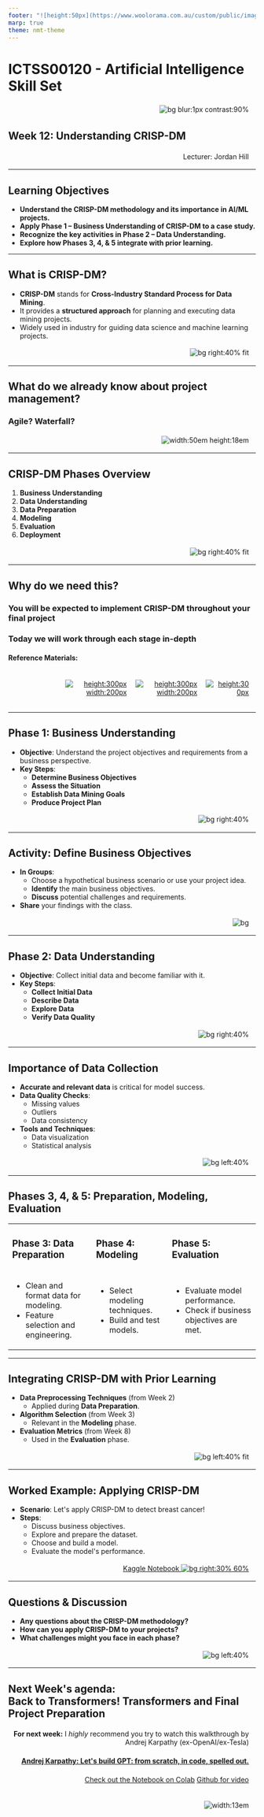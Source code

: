 ```yaml
---
footer: "![height:50px](https://www.woolorama.com.au/custom/public/images/north-metro-tafe-logo.jpg)"
marp: true
theme: nmt-theme
---
```


<!-- _class: lead -->
# ICTSS00120 - Artificial Intelligence Skill Set
![bg blur:1px contrast:90%](https://images-wixmp-ed30a86b8c4ca887773594c2.wixmp.com/f/afa6e72c-8df3-4d8a-aba0-d3d8c0404e28/dgeejdo-2636687f-dce2-4182-9061-f44831261ec0.jpg/v1/fill/w_922,h_866,q_70,strp/ai_gaze_by_roguedawg777_dgeejdo-pre.jpg?token=eyJ0eXAiOiJKV1QiLCJhbGciOiJIUzI1NiJ9.eyJzdWIiOiJ1cm46YXBwOjdlMGQxODg5ODIyNjQzNzNhNWYwZDQxNWVhMGQyNmUwIiwiaXNzIjoidXJuOmFwcDo3ZTBkMTg4OTgyMjY0MzczYTVmMGQ0MTVlYTBkMjZlMCIsIm9iaiI6W1t7ImhlaWdodCI6Ijw9OTYyIiwicGF0aCI6IlwvZlwvYWZhNmU3MmMtOGRmMy00ZDhhLWFiYTAtZDNkOGMwNDA0ZTI4XC9kZ2VlamRvLTI2MzY2ODdmLWRjZTItNDE4Mi05MDYxLWY0NDgzMTI2MWVjMC5qcGciLCJ3aWR0aCI6Ijw9MTAyNCJ9XV0sImF1ZCI6WyJ1cm46c2VydmljZTppbWFnZS5vcGVyYXRpb25zIl19.RSVY32rSmLLuV0Vdf0MN9WCvGH6IeAqAkeZPsUrWwqk)

## Week 12: Understanding CRISP-DM

Lecturer: Jordan Hill

<style scoped>
p {
  padding:0.25em;
  padding-right:1em;
  text-align: right;
}
</style>

---


## Learning Objectives

- **Understand the CRISP-DM methodology and its importance in AI/ML projects.**
- **Apply Phase 1 – Business Understanding of CRISP-DM to a case study.**
- **Recognize the key activities in Phase 2 – Data Understanding.**
- **Explore how Phases 3, 4, & 5 integrate with prior learning.**

---

## What is CRISP-DM?

- **CRISP-DM** stands for **Cross-Industry Standard Process for Data Mining**.
- It provides a **structured approach** for planning and executing data mining projects.
- Widely used in industry for guiding data science and machine learning projects.

![bg right:40% fit](https://www.ibm.com/docs/en/SS3RA7_sub/modeler_crispdm_ddita/clementine/images/crisp_process.jpg)

---

## What do we already know about project management?

### Agile? Waterfall?

![width:50em height:18em](https://external-content.duckduckgo.com/iu/?u=https%3A%2F%2Fwww.crosscountry-consulting.com%2Fwp-content%2Fuploads%2F2022%2F12%2FAdobeStock_393555482-scaled.jpeg&f=1&nofb=1&ipt=a1de54011726add9c207911514503170d41f693e41005af76be7e32228f2eaa8&ipo=images)


---

## CRISP-DM Phases Overview

1. **Business Understanding**
2. **Data Understanding**
3. **Data Preparation**
4. **Modeling**
5. **Evaluation**
6. **Deployment**

![bg right:40% fit](https://upload.wikimedia.org/wikipedia/commons/thumb/b/b9/CRISP-DM_Process_Diagram.png/639px-CRISP-DM_Process_Diagram.png)

---
## Why do we need this?

### You will be expected to implement CRISP-DM throughout your final project

### Today we will work through each stage in-depth

#### **Reference Materials:**
<div style="display: flex; justify-content:space-around; margin-left:8em">

[![height:300px width:200px](https://learning.oreilly.com/covers/urn:orm:book:9781492047537/400w/)](https://www.oreilly.com/library/view/machine-learning-pocket/9781492047537/ch02.html)

[![height:300px width:200px](https://learning.oreilly.com/covers/urn:orm:book:9781787124462/400w/)](https://learning.oreilly.com/library/view/r-data-mining/9781787124462/05ec6eb6-bd0b-4180-ac01-21f83d8afcc7.xhtml)

[![height:300px](https://www.datascience-pm.com/wp-content/uploads/2024/01/CRISP-DM-thumb-300x300.png)](https://www.datascience-pm.com/crisp-dm-2/)

</div>

---

## Phase 1: Business Understanding

- **Objective**: Understand the project objectives and requirements from a business perspective.
- **Key Steps**:
  - **Determine Business Objectives**
  - **Assess the Situation**
  - **Establish Data Mining Goals**
  - **Produce Project Plan**

![bg right:40%](https://dm0qx8t0i9gc9.cloudfront.net/thumbnails/image/rDtN98Qoishumwih/a-business-man-that-looks-worried-about-questions-floating-around-in-his-head_SKqWJuv0Bj_thumb.jpg)

---


## Activity: Define Business Objectives

- **In Groups**:
  - Choose a hypothetical business scenario or use your project idea.
  - **Identify** the main business objectives.
  - **Discuss** potential challenges and requirements.
- **Share** your findings with the class.

![bg](https://t3.ftcdn.net/jpg/00/72/98/56/360_F_72985661_LU1Xk0YQiPBwOuesuuJgwTn0NPlwP8ob.jpg)

---

## Phase 2: Data Understanding

- **Objective**: Collect initial data and become familiar with it.
- **Key Steps**:
  - **Collect Initial Data**
  - **Describe Data**
  - **Explore Data**
  - **Verify Data Quality**

![bg right:40%](https://cdn.chimpify.net/5f896ecda8587281208b456f/2021/05/mmt-SoM-datenSindDasNeueWasser-1200x627-blog-1.png)

---

## Importance of Data Collection

- **Accurate and relevant data** is critical for model success.
- **Data Quality Checks**:
  - Missing values
  - Outliers
  - Data consistency
- **Tools and Techniques**:
  - Data visualization
  - Statistical analysis

![bg left:40%](https://www.gozonewifi.com/wp-content/uploads/data-collection-for-marketing.jpg)

---

## Phases 3, 4, & 5: Preparation, Modeling, Evaluation

<table>

<tr>

<td>

### Phase 3: Data Preparation
<td>

### Phase 4: Modeling

<td>

### Phase 5: Evaluation

</tr>

<tr>
<td>

- Clean and format data for modeling.
- Feature selection and engineering.

<td>

- Select modeling techniques.
- Build and test models.

<td>

- Evaluate model performance.
- Check if business objectives are met.

</table>


---

## Integrating CRISP-DM with Prior Learning

- **Data Preprocessing Techniques** (from Week 2)
  - Applied during **Data Preparation**.
- **Algorithm Selection** (from Week 3)
  - Relevant in the **Modeling** phase.
- **Evaluation Metrics** (from Week 8)
  - Used in the **Evaluation** phase.

![bg left:40% fit](https://i1.sndcdn.com/artworks-I9z2c6gx6G5zu2Z6-JD6l1A-t500x500.jpg)

---

## Worked Example: Applying CRISP-DM

- **Scenario**: Let's apply CRISP-DM to detect breast cancer!
- **Steps**:
  - Discuss business objectives.
  - Explore and prepare the dataset.
  - Choose and build a model.
  - Evaluate the model's performance.


[Kaggle Notebook ![bg right:30% 60%](https://img.freepik.com/premium-vector/vector-single-cartoon-spiral-notebook-isolated-white-background-vector-illustration_939711-1289.jpg?w=1480)](https://www.kaggle.com/code/jordanhillnmtafe/crisp-dm-worked-example-session-11-ai-skillset) 



---

## Questions & Discussion

- **Any questions about the CRISP-DM methodology?**
- **How can you apply CRISP-DM to your projects?**
- **What challenges might you face in each phase?**

![bg left:40%](https://images.twinkl.co.uk/tw1n/image/private/t_630/u/ux/question-mark_ver_1.jpg)

---

## Next Week's agenda: <br>Back to Transformers! Transformers and Final Project Preparation

**For next week:**
I *highly* recommend you try to watch this walkthrough by Andrej Karpathy (ex-OpenAI/ex-Tesla)

**[Andrej Karpathy: Let's build GPT: from scratch, in code, spelled out.](https://youtu.be/kCc8FmEb1nY)**

[Check out the Notebook on Colab](https://colab.research.google.com/drive/1JMLa53HDuA-i7ZBmqV7ZnA3c_fvtXnx-?usp=sharing)
[Github for video](https://www.youtube.com/redirect?event=video_description&redir_token=QUFFLUhqa250c2dtY1hiQzNuZ1NiMlJTVVFleEJ5Z3U5QXxBQ3Jtc0ttNlkzQ0JqZUxHMVZUQVNubW05elFUajF1VUgxUTNRMDVnc3dMTnlQckJOX1RYZG9ZVkNDckIyeUhCTnR5ZGU0NnllbFlxSVNEVWhWN2V5QTBUU1JtaENyT0J5Q3h2RURJeFF6dnBEeVhWMzR5Wm9wSQ&q=https%3A%2F%2Fgithub.com%2Fkarpathy%2Fng-video-lecture&v=kCc8FmEb1nY)

<div style="display: flex; justify-content: end;">



![width:13em](https://m.media-amazon.com/images/I/71miW4s+qJL.jpg)

</div>